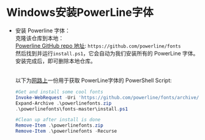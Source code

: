 # Windows安装PowerLine字体  


- 安装 Powerline 字体：   
  克隆该仓库到本地：  
  [Powerline GitHub repo 地址](https://github.com/powerline/fonts): `https://github.com/powerline/fonts`     
  然后找到并运行`install.ps1`，它会自动为我们安装所有的 PowerLine 字体。  
  安装完成后，即可删除本地仓库。  
  <br>

  以下为[网路上](https://github.com/itknowledge4/QuickTips/blob/master/Spice%20up%20your%20Powershell%20prompt/commands.ps1)一份用于获取 PowerLine字体的 PowerShell Script:  
  ```getFont.ps1
  #Get and install some cool fonts
  Invoke-WebRequest -Uri 'https://github.com/powerline/fonts/archive/master.zip' -OutFile .\powerlinefonts.zip
  Expand-Archive .\powerlinefonts.zip
  .\powerlinefonts\fonts-master\install.ps1

  #Clean up after install is done
  Remove-Item .\powerlinefonts.zip
  Remove-Item .\powerlinefonts -Recurse
  ```
